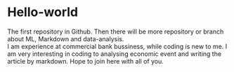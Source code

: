 # Hello-world
The first repository in Github. Then there will be more repository or branch about ML, Markdown and data-analysis. <br>
I am experience at commercial bank bussiness, while coding is new to me. I am very interesting in coding to analysing economic event and writing the article by markdown. Hope to join here with all of you.
